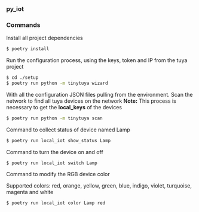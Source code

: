 ### py_iot

### Commands

Install all project dependencies

```bash
$ poetry install
```

Run the configuration process, using the keys, token and IP from the tuya project

```bash
$ cd ./setup
$ poetry run python -m tinytuya wizard 
```

With all the configuration JSON files pulling from the environment. Scan the network to find all tuya devices on the network
**Note:** This process is necessary to get the **local_keys** of the devices

```bash
$ poetry run python -m tinytuya scan
```

Command to collect status of device named Lamp

```bash
$ poetry run local_iot show_status Lamp
```

Command to turn the device on and off

```bash
$ poetry run local_iot switch Lamp 
```

Command to modify the RGB device color

Supported colors: red, orange, yellow, green, blue, indigo, violet, turquoise, magenta and white

```bash
$ poetry run local_iot color Lamp red
```
